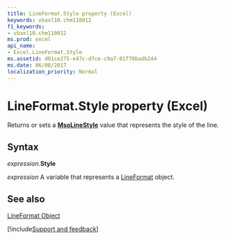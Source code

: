 ```yaml
---
title: LineFormat.Style property (Excel)
keywords: vbaxl10.chm110012
f1_keywords:
- vbaxl10.chm110012
ms.prod: excel
api_name:
- Excel.LineFormat.Style
ms.assetid: d01ce275-e47c-d7ce-c9a7-01f70badb244
ms.date: 06/08/2017
localization_priority: Normal
---
```



# LineFormat.Style property (Excel)

Returns or sets a  **[MsoLineStyle](Office.MsoLineStyle.md)** value that represents the style of the line.


## Syntax

_expression_.**Style**

_expression_ A variable that represents a [LineFormat](Excel.LineFormat.md) object.


## See also


[LineFormat Object](Excel.LineFormat.md)

[!include[Support and feedback](~/includes/feedback-boilerplate.md)]